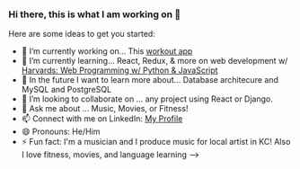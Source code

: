 ### Hi there, this is what I am working on 👋

Here are some ideas to get you started:

- 🔭 I’m currently working on... This [workout app](https://github.com/ddanner97/WorkoutApp)
- 🌱 I’m currently learning... React, Redux, & more on web development w/ [Harvards: Web Programming w/ Python & JavaScript](https://cs50.harvard.edu/web/2020/)
- 🧠 In the future I want to learn more about... Database architecure and MySQL and PostgreSQL
- 👯 I’m looking to collaborate on ... any project using React or Django.
- 💬 Ask me about ... Music, Movies, or Fitness! 
- 📫 Connect with me on LinkedIn: [My Profile](https://www.linkedin.com/in/damian-d-53415b1ba/)
- 😄 Pronouns: He/Him
- ⚡ Fun fact: I'm a musician and I produce music for local artist in KC! Also I love fitness, movies, and language learning 
-->
